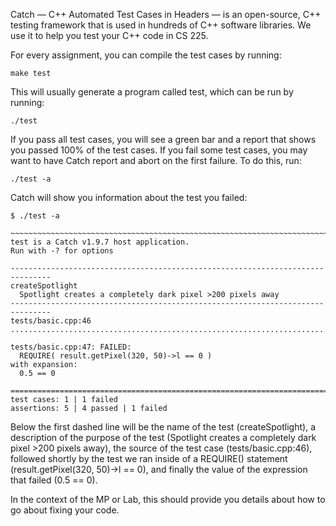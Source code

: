 Catch — C++ Automated Test Cases in Headers — is an open-source, C++ testing framework that is used in hundreds of C++ software libraries. We use it to help you test your C++ code in CS 225.

For every assignment, you can compile the test cases by running:

```
make test
```

This will usually generate a program called test, which can be run by running:

```
./test
```

If you pass all test cases, you will see a green bar and a report that shows you passed 100% of the test cases. If you fail some test cases, you may want to have Catch report and abort on the first failure. To do this, run:

```
./test -a
```

Catch will show you information about the test you failed:
```
$ ./test -a

~~~~~~~~~~~~~~~~~~~~~~~~~~~~~~~~~~~~~~~~~~~~~~~~~~~~~~~~~~~~~~~~~~~~~~~~~~~~~~~
test is a Catch v1.9.7 host application.
Run with -? for options

-------------------------------------------------------------------------------
createSpotlight
  Spotlight creates a completely dark pixel >200 pixels away
-------------------------------------------------------------------------------
tests/basic.cpp:46
...............................................................................

tests/basic.cpp:47: FAILED:
  REQUIRE( result.getPixel(320, 50)->l == 0 )
with expansion:
  0.5 == 0

===============================================================================
test cases: 1 | 1 failed
assertions: 5 | 4 passed | 1 failed
```

Below the first dashed line will be the name of the test (createSpotlight), a description of the purpose of the test (Spotlight creates a completely dark pixel >200 pixels away), the source of the test case (tests/basic.cpp:46), followed shortly by the test we ran inside of a REQUIRE() statement (result.getPixel(320, 50)->l == 0), and finally the value of the expression that failed (0.5 == 0).

In the context of the MP or Lab, this should provide you details about how to go about fixing your code.
